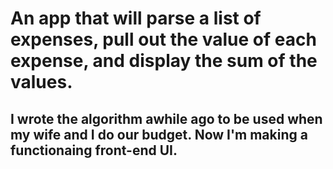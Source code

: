 # An app that will parse a list of expenses, pull out the value of each expense, and display the sum of the values.

## I wrote the algorithm awhile ago to be used when my wife and I do our budget. Now I'm making a functionaing front-end UI.
